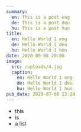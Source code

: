 ```yaml
---
summary:
  en: This is a post eng
  de: This is a post deu
  hu: This is a post hun
title:
  en: Hello World 1 eng
  de: Hello World 1 deu
  hu: Hello World 1 hun
date: 2020-09-08 20:00
image:
  src: /uploads/4.jpg
  caption:
    en: Hello World 1 eng
    de: Hello World 1 deu
    hu: Hello World 1 hun
pub_date: 2020-07-08 13:29
---
```

- this
- is
- a list
